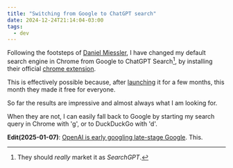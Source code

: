 ```yaml
---
title: "Switching from Google to ChatGPT search"
date: 2024-12-24T21:14:04-03:00
tags:
  - dev
---
```


Following the footsteps of [Daniel
Miessler](https://www.linkedin.com/posts/danielmiessler_ive-not-used-google-to-search-since-searchgpt-activity-7258159059944538113-dxZG),
I have changed my default search engine in Chrome from Google to ChatGPT
Search[^1],
by installing their official [chrome
extension](https://chromewebstore.google.com/detail/chatgpt-search/ejcfepkfckglbgocfkanmcdngdijcgld).

This is effectively possible because, after
[launching](https://openai.com/index/introducing-chatgpt-search/)
it for a few months, this month they made it free for everyone.

So far the results are impressive and almost always what I am looking for.

When they are not, I can easily fall back to Google by starting my search query
in Chrome with 'g', or to DuckDuckGo with 'd'.

**Edit(2025-01-07)**:
[OpenAI is early googling late-stage Google](https://birchtree.me/blog/openai-is-early-googling-late-stage-google/). This.

[^1]: They should _really_ market it as _SearchGPT_.
